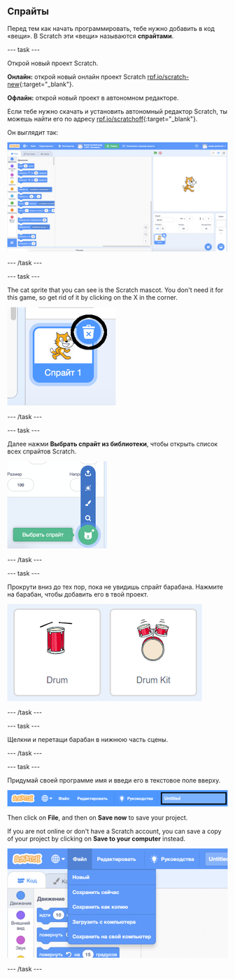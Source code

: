 ## Спрайты

Перед тем как начать программировать, тебе нужно добавить в код «вещи». В Scratch эти «вещи» называются **спрайтами**.

\--- task \---

Открой новый проект Scratch.

**Онлайн:** открой новый онлайн проект Scratch [rpf.io/scratch-new](http://rpf.io/scratch-new){:target="_blank"}.

**Офлайн:** открой новый проект в автономном редакторе.

Если тебе нужно скачать и установить автономный редактор Scratch, ты можешь найти его по адресу [rpf.io/scratchoff](http://rpf.io/scratchoff){:target="_blank"}.

Он выглядит так:

![снимок экрана](images/band-scratch.png)

\--- /task \---

\--- task \---

The cat sprite that you can see is the Scratch mascot. You don't need it for this game, so get rid of it by clicking on the X in the corner.

![снимок экрана](images/band-delete-annotated.png)

\--- /task \---

\--- task \---

Далее нажми **Выбрать спрайт из библиотеки**, чтобы открыть список всех спрайтов Scratch.

![снимок экрана](images/band-sprite-library.png)

\--- /task \---

\--- task \---

Прокрути вниз до тех пор, пока не увидишь спрайт барабана. Нажмите на барабан, чтобы добавить его в твой проект.

![снимок экрана](images/band-sprite-drum.png)

\--- /task \---

\--- task \---

Щелкни и перетащи барабан в нижнюю часть сцены.

\--- /task \---

\--- task \---

Придумай своей программе имя и введи его в текстовое поле вверху.

![имя](images/band-name-annotated.png)

Then click on **File**, and then on **Save now** to save your project.

If you are not online or don't have a Scratch account, you can save a copy of your project by clicking on **Save to your computer** instead.

![screenshot](images/band-save.png)

\--- /task \---